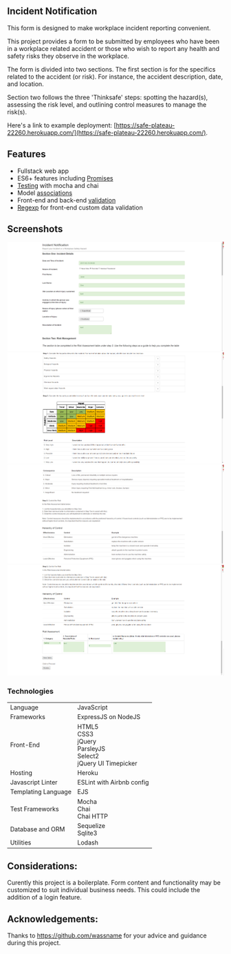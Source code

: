 ## Incident Notification

This form is designed to make workplace incident reporting convenient.

This project provides a form to be submitted by employees who have been in a workplace related accident or those who wish to report any health and safety risks they observe in the workplace.

The form is divided into two sections. The first section is for the specifics related to the accident (or risk). For instance, the accident description, date, and location.

Section two follows the three 'Thinksafe' steps: spotting the hazard(s), assessing the risk level, and outlining control measures to manage the risk(s).


Here's a link to example deployment: [https://safe-plateau-22260.herokuapp.com/](https://safe-plateau-22260.herokuapp.com/).

## Features
- Fullstack web app
- ES6+ features including [Promises](https://github.com/the-winter/Incident-Notification/blob/master/routes/index.js#L110)
- [Testing](https://github.com/the-winter/Incident-Notification/blob/master/test/test_app.js#L17) with mocha and chai
- Model [associations](https://github.com/the-winter/Incident-Notification/blob/master/models/event.js#L63)
- Front-end and back-end [validation](https://github.com/the-winter/Incident-Notification/blob/master/routes/index.js#L190)
- [Regexp](https://github.com/the-winter/Incident-Notification/blob/master/views/partials/page-scripts.ejs#L18) for front-end custom data validation

## Screenshots

![](/public/images/screenshot0.png)
![](/public/images/screenshot1.png)
![](/public/images/screenshot2.png)
![](/public/images/screenshot3.png)


### Technologies

<table>
<tbody>
  <tr>
    <td>
    Language
    </td>
    <td>
    JavaScript
    </td>
  </tr>
  <tr>
    <td>
    Frameworks
    </td>
    <td>
    ExpressJS on NodeJS<br>
    </td>
  </tr>
  <tr>
    <td>
      Front-End
    </td>
    <td>
     HTML5<br>
    CSS3<br>
    jQuery<br>
    ParsleyJS<br>
    Select2<br>
    jQuery UI Timepicker
    </td>
  </tr>
  <tr>
    <td>Hosting<td>Heroku<br></td>
  </tr>
  <tr>
    <td>
    Javascript Linter
    </td>
    <td>
      ESLint with Airbnb config
    </td>
  </tr>
  <tr>
    <td>
    Templating Language
    </td>
    <td>
    EJS
    </td>
  </tr>
  <tr>
    <td>
    Test Frameworks
    </td>
    <td>
    Mocha<br>
    Chai<br>
    Chai HTTP
    </td>
  </tr>
  <tr>
    <td>
      Database and ORM
    </td>
    <td>
      Sequelize<br>
      Sqlite3
    </td>
  </tr>
  <tr>
    <td>
    Utilities
    </td>
    <td>
    Lodash
    </td>
  </tr>
</tbody>
</table>

## Considerations:

Curently this project is a boilerplate. Form content and functionality may be customized to suit individual business needs. This could include the addition of a login feature.

## Acknowledgements:

Thanks to https://github.com/wassname for your advice and guidance during this project.
